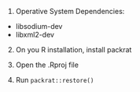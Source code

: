 1. Operative System Dependencies:
- libsodium-dev
- libxml2-dev 

2. On you R installation, install packrat

3. Open the .Rproj file

4. Run `packrat::restore()`

